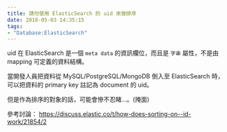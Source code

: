 ```yaml
---
title: 請勿使用 ElasticSearch 的 uid 來做排序
date: 2018-05-03 14:35:15
tags:
- "Database:ElasticSearch"
---
```


uid 在 ElasticSearch 是一個 `meta data` 的資訊欄位，而且是 `字串` 屬性，不是由 mapping 可定義的資料結構。

當開發人員把資料從 MySQL/PostgreSQL/MongoDB 倒入至 ElasticSearch 時，可以把資料的 primary key 註記為 document 的 uid。

但是作為排序的對象的話，可能會慘不忍睹...。(掩面)

參考討論： https://discuss.elastic.co/t/how-does-sorting-on--id-work/21854/2
